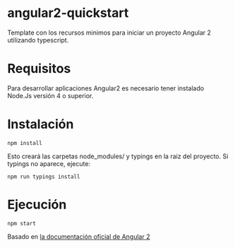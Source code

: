 # angular2-quickstart
Template con los recursos minimos para iniciar un proyecto Angular 2
utilizando typescript. 

# Requisitos
Para desarrollar aplicaciones Angular2 es necesario tener instalado 
Node.Js versión 4 o superior.

# Instalación

`npm install`

Esto creará las carpetas node_modules/ y typings en la raiz del proyecto.
Si typings no aparece, ejecute:

`npm run typings install`

# Ejecución

`npm start`

Basado en [la documentación oficial de Angular 2](https://angular.io/docs/ts/latest/quickstart.html)


